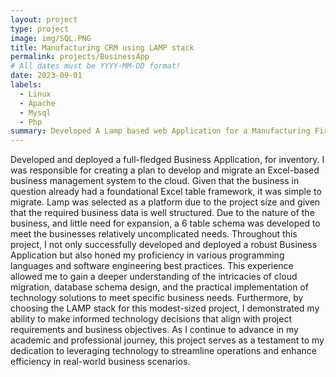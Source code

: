 ```yaml
---
layout: project
type: project
image: img/SQL.PNG
title: Manufacturing CRM using LAMP stack 
permalink: projects/BusinessApp
# All dates must be YYYY-MM-DD format!
date: 2023-09-01
labels:
  - Linux
  - Apache
  - Mysql
  - Php
summary: Developed A Lamp based web Application for a Manufacturing Firm.
---
```

Developed and deployed a full-fledged Business Application, for inventory. I was responsible for creating a plan to develop and migrate an Excel-based business management system to the cloud.
Given that the business in question already had a foundational Excel table framework, it was simple to migrate. Lamp was selected as a platform due to the project size and given that the required business data is well structured.
Due to the nature of the business, and little need for expansion, a 6 table schema was developed to meet the businesses relatively uncomplicated needs.
Throughout this project, I not only successfully developed and deployed a robust Business Application but also honed my proficiency in various programming languages and software engineering best practices. This experience allowed me to gain a deeper understanding of the intricacies of cloud migration, database schema design, and the practical implementation of technology solutions to meet specific business needs.
Furthermore, by choosing the LAMP stack for this modest-sized project, I demonstrated my ability to make informed technology decisions that align with project requirements and business objectives.
As I continue to advance in my academic and professional journey, this project serves as a testament to my dedication to leveraging technology to streamline operations and enhance efficiency in real-world business scenarios.



